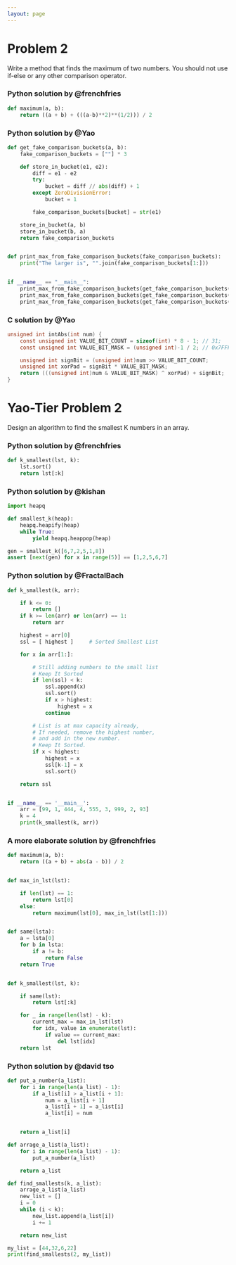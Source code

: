 ```yaml
---
layout: page
---
```


# Problem 2

Write a method that finds the maximum of two numbers. You should not use if-else or any other comparison operator.

### Python solution by @frenchfries

```python
def maximum(a, b):
    return ((a + b) + (((a-b)**2)**(1/2))) / 2
```

### Python solution by @Yao

```python
def get_fake_comparison_buckets(a, b):
    fake_comparison_buckets = [""] * 3

    def store_in_bucket(e1, e2):
        diff = e1 - e2
        try:
            bucket = diff // abs(diff) + 1
        except ZeroDivisionError:
            bucket = 1

        fake_comparison_buckets[bucket] = str(e1)

    store_in_bucket(a, b)
    store_in_bucket(b, a)
    return fake_comparison_buckets


def print_max_from_fake_comparison_buckets(fake_comparison_buckets):
    print("The larger is", "".join(fake_comparison_buckets[1:]))


if __name__ == "__main__":
    print_max_from_fake_comparison_buckets(get_fake_comparison_buckets(0, 1))
    print_max_from_fake_comparison_buckets(get_fake_comparison_buckets(2, 1))
    print_max_from_fake_comparison_buckets(get_fake_comparison_buckets(1, 1))
```

### C solution by @Yao

```c
unsigned int intAbs(int num) {
    const unsigned int VALUE_BIT_COUNT = sizeof(int) * 8 - 1; // 31;
    const unsigned int VALUE_BIT_MASK = (unsigned int)-1 / 2; // 0x7FFFFFFF

    unsigned int signBit = (unsigned int)num >> VALUE_BIT_COUNT;
    unsigned int xorPad = signBit * VALUE_BIT_MASK;
    return (((unsigned int)num & VALUE_BIT_MASK) ^ xorPad) + signBit;
}
```

# Yao-Tier Problem 2

Design an algorithm to find the smallest K numbers in an array.

### Python solution by @frenchfries

```python
def k_smallest(lst, k):
    lst.sort()
    return lst[:k]
```

### Python solution by @kishan

```python
import heapq

def smallest_k(heap):
    heapq.heapify(heap)
    while True:
        yield heapq.heappop(heap)

gen = smallest_k([6,7,2,5,1,8])
assert [next(gen) for x in range(5)] == [1,2,5,6,7]
```

### Python solution by @FractalBach

```python
def k_smallest(k, arr):

    if k <= 0:
        return []
    if k >= len(arr) or len(arr) == 1:
        return arr

    highest = arr[0]
    ssl = [ highest ]     # Sorted Smallest List

    for x in arr[1:]:

        # Still adding numbers to the small list
        # Keep It Sorted
        if len(ssl) < k:
            ssl.append(x)
            ssl.sort()
            if x > highest:
                highest = x
            continue

        # List is at max capacity already,
        # If needed, remove the highest number,
        # and add in the new number.
        # Keep It Sorted.
        if x < highest:
            highest = x
            ssl[k-1] = x
            ssl.sort()

    return ssl


if __name__ == '__main__':
    arr = [99, 1, 444, 4, 555, 3, 999, 2, 93]
    k = 4
    print(k_smallest(k, arr))
```

### A more elaborate solution by @frenchfries

```python
def maximum(a, b):
    return ((a + b) + abs(a - b)) / 2


def max_in_lst(lst):

    if len(lst) == 1:
        return lst[0]
    else:
        return maximum(lst[0], max_in_lst(lst[1:]))


def same(lsta):
    a = lsta[0]
    for b in lsta:
        if a != b:
            return False
    return True


def k_smallest(lst, k):

    if same(lst):
        return lst[:k]

    for _ in range(len(lst) - k):
        current_max = max_in_lst(lst)
        for idx, value in enumerate(lst):
            if value == current_max:
                del lst[idx]
    return lst
```

### Python solution by @david tso

```python
def put_a_number(a_list):
    for i in range(len(a_list) - 1):
        if a_list[i] > a_list[i + 1]:
            num = a_list[i + 1]
            a_list[i + 1] = a_list[i]
            a_list[i] = num


    return a_list[i]

def arrage_a_list(a_list):
    for i in range(len(a_list) - 1):
        put_a_number(a_list)

    return a_list

def find_smallests(k, a_list):
    arrage_a_list(a_list)
    new_list = []
    i = 0
    while (i < k):
        new_list.append(a_list[i])
        i += 1

    return new_list

my_list = [44,32,6,22]
print(find_smallests(2, my_list))
```
